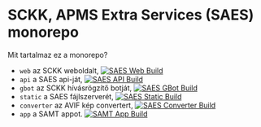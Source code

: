 # SCKK, APMS Extra Services (SAES) monorepo

Mit tartalmaz ez a monorepo?

- `web` az SCKK weboldalt, [![SAES Web Build](https://github.com/SCKK-APMS-Dev/SAES/actions/workflows/build-web.yml/badge.svg)](https://github.com/SCKK-APMS-Dev/SAES/actions/workflows/build-web.yml)
- `api` a SAES api-ját, [![SAES API Build](https://github.com/SCKK-APMS-Dev/SAES/actions/workflows/build-api.yml/badge.svg)](https://github.com/SCKK-APMS-Dev/SAES/actions/workflows/build-api.yml)
- `gbot` az SCKK hívásrögzítő botját, [![SAES GBot Build](https://github.com/SCKK-APMS-Dev/SAES/actions/workflows/build-gbot.yml/badge.svg)](https://github.com/SCKK-APMS-Dev/SAES/actions/workflows/build-gbot.yml)
- `static` a SAES fájlszerverét, [![SAES Static Build](https://github.com/SCKK-APMS-Dev/SAES/actions/workflows/build-static.yml/badge.svg)](https://github.com/SCKK-APMS-Dev/SAES/actions/workflows/build-static.yml)
- `converter` az AVIF kép convertert, [![SAES Converter Build](https://github.com/SCKK-APMS-Dev/SAES/actions/workflows/build-converter.yml/badge.svg)](https://github.com/SCKK-APMS-Dev/SAES/actions/workflows/build-converter.yml)
- `app` a SAMT appot. [![SAMT App Build](https://github.com/SCKK-APMS-Dev/SAES/actions/workflows/build-app.yml/badge.svg)](https://github.com/SCKK-APMS-Dev/SAES/actions/workflows/build-app.yml)